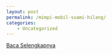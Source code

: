```yaml
---
layout: post
permalink: /mimpi-mobil-suami-hilang/
categories:
    - Uncategorized
---
```


[Baca Selengkapnya](/02)